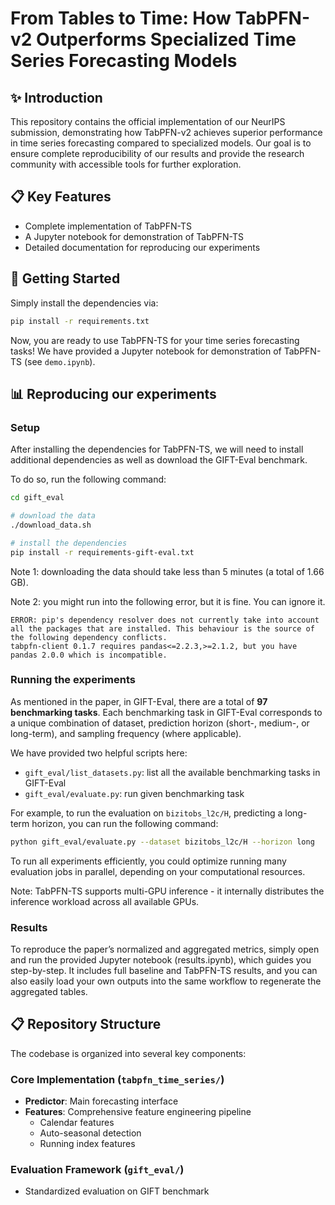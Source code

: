 # From Tables to Time: How TabPFN-v2 Outperforms Specialized Time Series Forecasting Models

## ✨ Introduction

This repository contains the official implementation of our NeurIPS submission, demonstrating how TabPFN-v2 achieves superior performance in time series forecasting compared to specialized models. Our goal is to ensure complete reproducibility of our results and provide the research community with accessible tools for further exploration.

## 📋 Key Features

- Complete implementation of TabPFN-TS
- A Jupyter notebook for demonstration of TabPFN-TS
- Detailed documentation for reproducing our experiments

## 🚀 Getting Started

Simply install the dependencies via:

```bash
pip install -r requirements.txt
```

Now, you are ready to use TabPFN-TS for your time series forecasting tasks!
We have provided a Jupyter notebook for demonstration of TabPFN-TS (see `demo.ipynb`).

## 📊 Reproducing our experiments
### Setup
After installing the dependencies for TabPFN-TS, we will need to install additional dependencies as well as download the GIFT-Eval benchmark.

To do so, run the following command:

```bash
cd gift_eval

# download the data
./download_data.sh                          

# install the dependencies
pip install -r requirements-gift-eval.txt  
```

Note 1: downloading the data should take less than 5 minutes (a total of 1.66 GB).

Note 2: you might run into the following error, but it is fine. You can ignore it.
```
ERROR: pip's dependency resolver does not currently take into account all the packages that are installed. This behaviour is the source of the following dependency conflicts.
tabpfn-client 0.1.7 requires pandas<=2.2.3,>=2.1.2, but you have pandas 2.0.0 which is incompatible.
```

### Running the experiments

As mentioned in the paper, in GIFT-Eval, there are a total of **97 benchmarking tasks**. Each benchmarking task in GIFT-Eval corresponds to a unique combination of dataset, prediction horizon (short-, medium-, or long-term), and sampling frequency (where applicable).

We have provided two helpful scripts here:
- `gift_eval/list_datasets.py`: list all the available benchmarking tasks in GIFT-Eval
- `gift_eval/evaluate.py`: run given benchmarking task

For example, to run the evaluation on `bizitobs_l2c/H`, predicting a long-term horizon, you can run the following command:

```bash
python gift_eval/evaluate.py --dataset bizitobs_l2c/H --horizon long
```

To run all experiments efficiently, you could optimize running many evaluation jobs in parallel, depending on your computational resources.

Note: TabPFN-TS supports multi-GPU inference - it internally distributes the inference workload across all available GPUs.

### Results

To reproduce the paper’s normalized and aggregated metrics, simply open and run the provided Jupyter notebook (results.ipynb), which guides you step-by-step. It includes full baseline and TabPFN-TS results, and you can also easily load your own outputs into the same workflow to regenerate the aggregated tables.

## 📋 Repository Structure

The codebase is organized into several key components:

### Core Implementation (`tabpfn_time_series/`)
- **Predictor**: Main forecasting interface
- **Features**: Comprehensive feature engineering pipeline
  - Calendar features
  - Auto-seasonal detection
  - Running index features

### Evaluation Framework (`gift_eval/`)
- Standardized evaluation on GIFT benchmark
